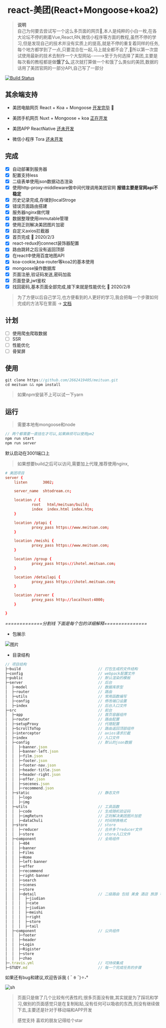 <div align="center">
  
# react-美团(React+Mongoose+koa2)

</div>

> **说明** <br/>
> 自己为何要去尝试写一个这么多页面的网页:100:,本人是纯粹的小白一枚,在各大论坛不停的刷着Vue,React,RN,微信小程序等方面的教程,虽然不停的学习,但是发现自己的技术并没有实质上的提高,就是不停的重复着同样的任务,每个地方都学到了一点,只要混合在一起,马上就全都不会了,:tada:所以第一次尝试使用最新的技术去制作一个大型网站---->至于为何选择了美团,主要是每次看的教程都是做**饿了么**,这次就打算做一个和饿了么类似的美团,数据的话用了美团官网的一部分API,自己写了一部分

[![Build Status](https://www.travis-ci.org/2662419405/meituan.svg?branch=master)](https://www.travis-ci.org/2662419405/meituan)

## 其余端支持

* 美团电脑网页 React + Koa + Mongoose <a href="https://github.com/2662419405/meituan">开发完毕</a> :tada:

* 美团手机网页 Nuxt + Mongoose + koa <a href="https://github.com/2662419405/meituanAn">正在开发</a>

* 美团APP ReactNative <a href="#">还未开发</a>

* 微信小程序 Tora <a href="#">还未开发</a>

## 完成

- [x] 自动部署到服务器
- [x] 配置支持less
- [x] 二级表单使用json数据动态渲染
- [x] 使用http-proxy-middleware做中间代理调用美团官网 **报错主要是官网api不稳定**
- [x] 历史记录完成,存储到localStroge
- [x] 错误页面路由搭建
- [x] 服务器nginx做代理
- [x] 数据整理使用immutable管理
- [x] 使用正则解决美团图片加密
- [x] 自定义axios拦截器
- [x] 首页完成 :tada: 2020/2/3
- [x] react-redux的connect装饰器配置
- [x] 路由跳转之后没有返回顶部
- [x] 在react中使用百度地图API
- [x] koa-cookie,koa-router等koa2的基本使用
- [x] mongoose操作数据库
- [x] 页面注册,验证码发送,密码加盐
- [x] 页面登录,jwt鉴权
- [x] 找回密码,基本页面全部完成,接下来就是性能优化 :rainbow: 2020/2/8

> 为了方便以后自己学习,也方便看到的人更好的学习,我会把每一个步骤如何完成的方法写在里面 -> [文档](/STUDY.md)

## 计划

- [ ] 使用爬虫爬取数据
- [ ] SSR
- [ ] 性能优化
- [ ] 骨架屏

## 使用

```js
git clone https://github.com/2662419405/meituan.git
cd meituan && npm install
```

> 如果npm安装不上可以试一下yarn

## 运行

> 需要本地有mongoose和node

```js
// 两个都需要一直挂在才可以,如果麻烦可以使用pm2
npm run start
npm run server 
```

默认启动在3001端口上

> 如果想要build之后可以访问,需要加上代理,推荐使用nginx,

```conf
# 美团项目
server {
	listen       3002;

	server_name  shtodream.cn;

	location / {
			root   html/meituan/build;
			index  index.html index.htm;
	}

	location /ptapi {
			proxy_pass https://www.meituan.com;
	}

	location /meishi {
			proxy_pass https://www.meituan.com;
	}

	location /group {
			proxy_pass https://ihotel.meituan.com;
	}

	location /detailapi {
			proxy_pass https://ihotel.meituan.com;
	}

	location /server {
			proxy_pass http://localhost:4000;
	}

}
```

*=============分割线  下面是每个包的详细解释===============*

* 包展示

![图片](https://cdn.jsdelivr.net/gh/2662419405/imgs/tu/meituan.png)

* 目录结构

```js
// 项目结构
├─build                                   // 打包生成的文件结构
├─config                                  // webpack配置文件
├─public                                  // 默认渲染的模板
├─server                                  // 后台
│  ├─model                                // 数据库原型     
│  ├─router                               // 路由
│  ├─utils                                // 常用函数编写
│  ├─config                               // 修改端口设置
│  ├─index                                // 后台入口文件
├─src                                     // 前台
│  ├─app                                  // 首页容器组件
│  ├─router                               // 路由配置
│  ├─setupProxy                           // 代理配置
│  ├─ScrollToTop                          // 路由返回顶部组件
│  ├─interceptor                          // axios请求拦截
│  ├─index                                // 入口文件
│  ├─config                               // 默认的json数据
│  │  ├─banner.json
│  │  ├─banner-left.json
│  │  ├─film.json
│  │  ├─footer.json
│  │  ├─footer-nav.json
│  │  ├─header-title.json
│  │  ├─header-right.json
│  │  ├─offer.json
│  │  ├─secenes.json
│  │  ├─recommend.json
│  ├─static                               // 静态文件
│  │  ├─logo
│  │  ├─img
│  ├─utils                                // 工具函数
│  │  ├─code                              // 生成随机验证码
│  │  ├─imgReturn                         // 正则解决美团图片加密
│  │  ├─dataChuli                         // 时间转换格式
│  ├─store                                // store
│  │  ├─reducer                           // 合并多个reducer文件
│  │  ├─store                             // store入口文件
│  ├─component                            // 全局组件
│  │  ├─404
│  │  ├─banner
│  │  ├─Films
│  │  ├─Home
│  │  ├─left-banner
│  │  ├─offer
│  │  ├─recommend
│  │  ├─right-banner
│  │  ├─search
│  │  ├─scenes
│  │  ├─store
│  │  ├─detail                            // 二级路由 包括 美食 酒店 旅游 等
│  │  │  ├─jiudian
│  │  │  ├─cate
│  │  │  ├─jiudian
│  │  │  ├─meishi
│  │  │  ├─right
│  │  │  ├─store
│  │  │  ├─tail
│  ├─component                            // 公共组件
│  │  ├─footer
│  │  ├─header
│  │  ├─Login
│  │  ├─Rigister
│  │  ├─store
│  │  ├─zhao
├─.travis.yml                             // 可持续集成
├─STUDY.md                                // 每一个完成任务的步骤
```

如果还有bug和建议,欢迎告诉我  (͏ ˉ ꈊ ˉ)✧˖°

![sh](https://studyit.club/Study/qq.jpg)

>  页面只是做了几个比较有代表性的,很多页面没有做,其实就是为了踩坑和学习,做别的页面感觉只是在复制粘贴,没有任何可以吸收的东西,则没有继续做下去,主要还是针对于移动端和APP开发
> 
> 感觉支持  喜欢的朋友记得给个star  
